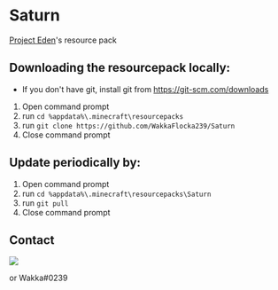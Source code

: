 # Saturn
[Project Eden](https://projecteden.gg)'s resource pack

## Downloading the resourcepack locally:
  - If you don't have git, install git from https://git-scm.com/downloads

  1. Open command prompt
  2. run `cd %appdata%\.minecraft\resourcepacks`
  3. run `git clone https://github.com/WakkaFlocka239/Saturn`
  4. Close command prompt

## Update periodically by:
  1. Open command prompt
  2. run `cd %appdata%\.minecraft\resourcepacks\Saturn`
  3. run `git pull`
  4. Close command prompt
  
## Contact
[<img src="https://discordapp.com/api/guilds/132680070480396288/widget.png?style=banner3">](https://discord.bnn.gg)

or Wakka#0239
